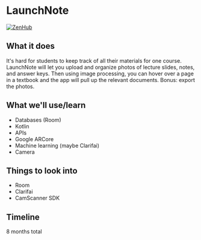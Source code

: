 # LaunchNote
[![ZenHub](https://raw.githubusercontent.com/ZenHubIO/support/master/zenhub-badge.png)](https://zenhub.com)
## What it does
It's hard for students to keep track of all their materials for one course. LaunchNote will let you upload and organize photos of lecture slides, notes, and answer keys. Then using image processing, you can hover over a page in a textbook and the app will pull up the relevant documents. Bonus: export the photos.

## What we'll use/learn
* Databases (Room)
* Kotlin
* APIs
* Google ARCore
* Machine learning (maybe Clarifai)
* Camera

## Things to look into
* Room
* Clarifai
* CamScanner SDK

## Timeline
8 months total
